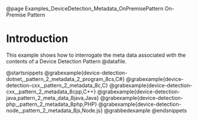 @page Examples_DeviceDetection_Metadata_OnPremisePattern On-Premise Pattern

# Introduction

This example shows how to interrogate the meta data associated with the contents of a Device Detection Pattern @datafile.

@startsnippets
@grabexample{device-detection-dotnet,_pattern_2_metadata_2_program_8cs,C#}
@grabexample{device-detection-cxx,_pattern_2_metadata_8c,C}
@grabexample{device-detection-cxx,_pattern_2_metadata_8cpp,C++}
@grabexample{device-detection-java,pattern_2_meta_data_8java,Java}
@grabexample{device-detection-php,_pattern_2_metadata_8php,PHP}
@grabexample{device-detection-node,_pattern_2_metadata_8js,Node.js}
@grabbedexample
@endsnippets
